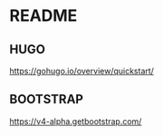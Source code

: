 # README #


## HUGO ##
https://gohugo.io/overview/quickstart/

## BOOTSTRAP ##
https://v4-alpha.getbootstrap.com/